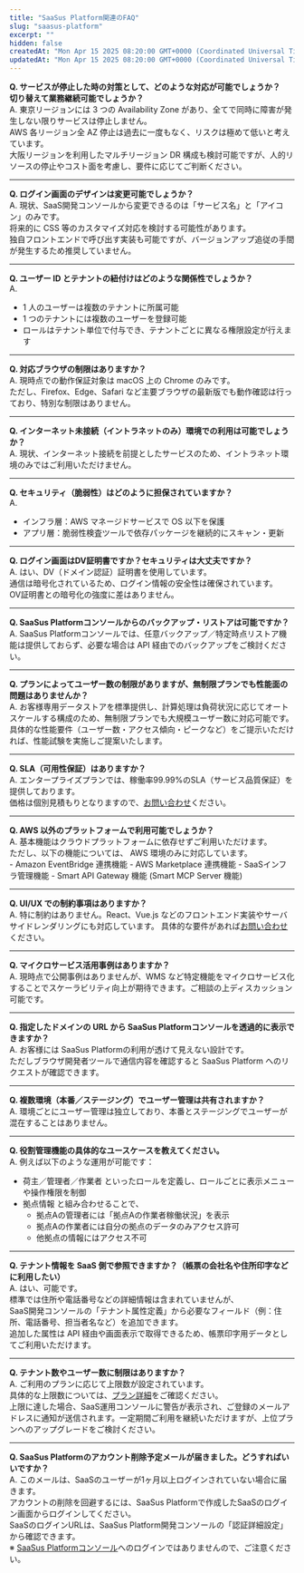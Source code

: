 ```yaml
---
title: "SaaSus Platform関連のFAQ"
slug: "saasus-platform"
excerpt: ""
hidden: false
createdAt: "Mon Apr 15 2025 08:20:00 GMT+0000 (Coordinated Universal Time)"
updatedAt: "Mon Apr 15 2025 08:20:00 GMT+0000 (Coordinated Universal Time)"
---
```


**Q. サービスが停止した時の対策として、どのような対応が可能でしょうか？  
切り替えて業務継続可能でしょうか？**  
A. 東京リージョンには 3 つの Availability Zone があり、全てで同時に障害が発生しない限りサービスは停止しません。  
AWS 各リージョン全 AZ 停止は過去に一度もなく、リスクは極めて低いと考えています。  
大阪リージョンを利用したマルチリージョン DR 構成も検討可能ですが、人的リソースの停止やコスト面を考慮し、要件に応じてご判断ください。

---

**Q. ログイン画面のデザインは変更可能でしょうか？**  
A. 現状、SaaS開発コンソールから変更できるのは「サービス名」と「アイコン」のみです。  
将来的に CSS 等のカスタマイズ対応を検討する可能性があります。  
独自フロントエンドで呼び出す実装も可能ですが、バージョンアップ追従の手間が発生するため推奨していません。

---

**Q. ユーザー ID とテナントの紐付けはどのような関係性でしょうか？**  
A.  
- 1 人のユーザーは複数のテナントに所属可能  
- 1 つのテナントには複数のユーザーを登録可能  
- ロールはテナント単位で付与でき、テナントごとに異なる権限設定が行えます

---

**Q. 対応ブラウザの制限はありますか？**  
A. 現時点での動作保証対象は macOS 上の Chrome のみです。  
ただし、Firefox、Edge、Safari など主要ブラウザの最新版でも動作確認は行っており、特別な制限はありません。

---

**Q. インターネット未接続（イントラネットのみ）環境での利用は可能でしょうか？**  
A. 現状、インターネット接続を前提としたサービスのため、イントラネット環境のみではご利用いただけません。

---

**Q. セキュリティ（脆弱性）はどのように担保されていますか？**  
A.  
- インフラ層：AWS マネージドサービスで OS 以下を保護  
- アプリ層：脆弱性検査ツールで依存パッケージを継続的にスキャン・更新  

---

**Q. ログイン画面はDV証明書ですか？セキュリティは大丈夫ですか？**  
A. はい、DV（ドメイン認証）証明書を使用しています。  
通信は暗号化されているため、ログイン情報の安全性は確保されています。  
OV証明書との暗号化の強度に差はありません。

---

**Q. SaaSus Platformコンソールからのバックアップ・リストアは可能ですか？**  
A. SaaSus Platformコンソールでは、任意バックアップ／特定時点リストア機能は提供しておらず、必要な場合は API 経由でのバックアップをご検討ください。

---

**Q. プランによってユーザー数の制限がありますが、無制限プランでも性能面の問題はありませんか？**  
A. お客様専用データストアを標準提供し、計算処理は負荷状況に応じてオートスケールする構成のため、無制限プランでも大規模ユーザー数に対応可能です。  
具体的な性能要件（ユーザー数・アクセス傾向・ピークなど）をご提示いただければ、性能試験を実施しご提案いたします。

---

**Q. SLA（可用性保証）はありますか？**  
A. エンタープライズプランでは、稼働率99.99%のSLA（サービス品質保証）を提供しております。  
価格は個別見積もりとなりますので、[お問い合わせ](https://saasus.io/pricing#support)ください。

---

**Q. AWS 以外のプラットフォームで利用可能でしょうか？**  
A. 基本機能はクラウドプラットフォームに依存せずご利用いただけます。  
ただし、以下の機能については、 AWS 環境のみに対応しています。  
    - Amazon EventBridge 連携機能
    - AWS Marketplace 連携機能
    - SaaSインフラ管理機能
    - Smart API Gateway 機能  (Smart MCP Server 機能)

---

**Q. UI/UX での制約事項はありますか？**  
A. 特に制約はありません。React、Vue.js などのフロントエンド実装やサーバサイドレンダリングにも対応しています。
具体的な要件があれば[お問い合わせ](https://saasus.io/pricing#support)ください。

---

**Q. マイクロサービス活用事例はありますか？**  
A. 現時点で公開事例はありませんが、WMS など特定機能をマイクロサービス化することでスケーラビリティ向上が期待できます。ご相談の上ディスカッション可能です。

---

**Q. 指定したドメインの URL から SaaSus Platformコンソールを透過的に表示できますか？**  
A. お客様には SaaSus Platformの利用が透けて見えない設計です。  
ただしブラウザ開発者ツールで通信内容を確認すると SaaSus Platform へのリクエストが確認できます。

---

**Q. 複数環境（本番／ステージング）でユーザー管理は共有されますか？**  
A. 環境ごとにユーザー管理は独立しており、本番とステージングでユーザーが混在することはありません。

---

**Q. 役割管理機能の具体的なユースケースを教えてください。**  
A. 例えば以下のような運用が可能です：  
- 荷主／管理者／作業者 といったロールを定義し、ロールごとに表示メニューや操作権限を制御  
- 拠点情報 と組み合わせることで、  
  - 拠点Aの管理者には「拠点Aの作業者稼働状況」を表示  
  - 拠点Aの作業者には自分の拠点のデータのみアクセス許可  
  - 他拠点の情報にはアクセス不可  

---

**Q. テナント情報を SaaS 側で参照できますか？（帳票の会社名や住所印字などに利用したい）**  
A. はい、可能です。  
標準では住所や電話番号などの詳細情報は含まれていませんが、  
SaaS開発コンソールの「テナント属性定義」から必要なフィールド（例：住所、電話番号、担当者名など）を追加できます。  
追加した属性は API 経由や画面表示で取得できるため、帳票印字用データとしてご利用いただけます。  

---

**Q. テナント数やユーザー数に制限はありますか？**  
A. ご利用のプランに応じて上限数が設定されています。  
具体的な上限数については、[プラン詳細](https://saasus.io/pricing)をご確認ください。  
上限に達した場合、SaaS運用コンソールに警告が表示され、ご登録のメールアドレスに通知が送信されます。一定期間ご利用を継続いただけますが、上位プランへのアップグレードをご検討ください。

---

**Q. SaaSus Platformのアカウント削除予定メールが届きました。どうすればいいですか？**  
A. このメールは、SaaSのユーザーが1ヶ月以上ログインされていない場合に届きます。  
アカウントの削除を回避するには、SaaSus Platformで作成したSaaSのログイン画面からログインしてください。  
SaaSのログインURLは、SaaSus Platform開発コンソールの「認証詳細設定」から確認できます。  
※ [SaaSus Platformコンソール](https://auth.saasus.io)へのログインではありませんので、ご注意ください。  